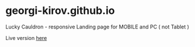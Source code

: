 # georgi-kirov.github.io

Lucky Cauldron - responsive Landing page for MOBILE and PC ( not Tablet )

Live version [here](https://georgi-kirov.github.io/)
